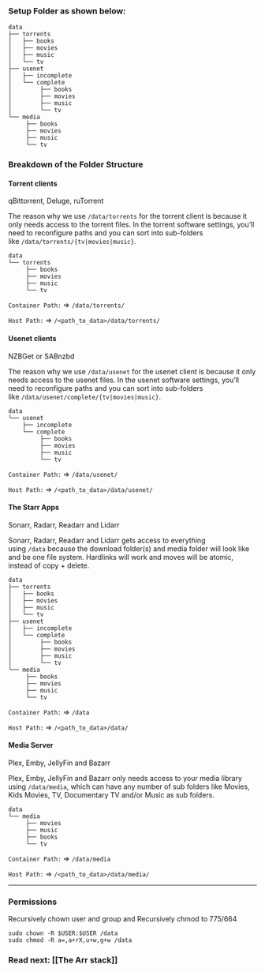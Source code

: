 ### Setup Folder as shown below:
```
data
├── torrents
│   ├── books
│   ├── movies
│   ├── music
│   └── tv
├── usenet
│   ├── incomplete
│   └── complete
│        ├── books
│        ├── movies
│        ├── music
│        └── tv
└── media
     ├── books
     ├── movies
     ├── music
     └── tv

```

### Breakdown of the Folder Structure[](https://trash-guides.info/Hardlinks/How-to-setup-for/Docker/#breakdown-of-the-folder-structure "Permanent link")

#### Torrent clients[](https://trash-guides.info/Hardlinks/How-to-setup-for/Docker/#torrent-clients "Permanent link")

qBittorrent, Deluge, ruTorrent

The reason why we use `/data/torrents` for the torrent client is because it only needs access to the torrent files. In the torrent software settings, you’ll need to reconfigure paths and you can sort into sub-folders like `/data/torrents/{tv|movies|music}`.

```
data
└── torrents
     ├── books
     ├── movies
     ├── music
     └── tv

```

`Container Path:` => `/data/torrents/`

`Host Path:` => `/<path_to_data>/data/torrents/`

#### Usenet clients[](https://trash-guides.info/Hardlinks/How-to-setup-for/Docker/#usenet-clients "Permanent link")

NZBGet or SABnzbd

The reason why we use `/data/usenet` for the usenet client is because it only needs access to the usenet files. In the usenet software settings, you’ll need to reconfigure paths and you can sort into sub-folders like `/data/usenet/complete/{tv|movies|music}`.

```
data
└── usenet
    ├── incomplete
    └── complete
         ├── books
         ├── movies
         ├── music
         └── tv

```

`Container Path:` => `/data/usenet/`

`Host Path:` => `/<path_to_data>/data/usenet/`

#### The Starr Apps[](https://trash-guides.info/Hardlinks/How-to-setup-for/Docker/#the-starr-apps "Permanent link")

Sonarr, Radarr, Readarr and Lidarr

Sonarr, Radarr, Readarr and Lidarr gets access to everything using `/data` because the download folder(s) and media folder will look like and be one file system. Hardlinks will work and moves will be atomic, instead of copy + delete.

```
data
├── torrents
│   ├── books
│   ├── movies
│   ├── music
│   └── tv
├── usenet
│   ├── incomplete
│   └── complete
│        ├── books
│        ├── movies
│        ├── music
│        └── tv
└── media
     ├── books
     ├── movies
     ├── music
     └── tv

```

`Container Path:` => `/data`

`Host Path:` => `/<path_to_data>/data/`

#### Media Server[](https://trash-guides.info/Hardlinks/How-to-setup-for/Docker/#media-server "Permanent link")

Plex, Emby, JellyFin and Bazarr

Plex, Emby, JellyFin and Bazarr only needs access to your media library using `/data/media`, which can have any number of sub folders like Movies, Kids Movies, TV, Documentary TV and/or Music as sub folders.

```
data
└── media
     ├── movies
     ├── music
     ├── books
     └── tv

```

`Container Path:` => `/data/media`

`Host Path:` => `/<path_to_data>/data/media/`

---

### Permissions[](https://trash-guides.info/Hardlinks/How-to-setup-for/Docker/#permissions "Permanent link")

Recursively chown user and group and Recursively chmod to 775/664

```
sudo chown -R $USER:$USER /data
sudo chmod -R a=,a+rX,u+w,g+w /data
```

### Read next: [[The Arr stack]]